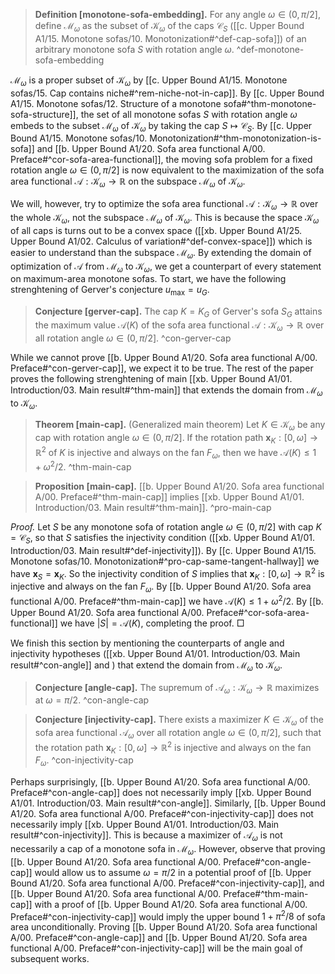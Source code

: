 
> __Definition [monotone-sofa-embedding].__ For any angle $\omega \in (0, \pi/2]$, define $\mathcal{M}_\omega$ as the subset of $\mathcal{K}_\omega$ of the caps $\mathcal{C}_S$ ([[c. Upper Bound A1/15. Monotone sofas/10. Monotonization#^def-cap-sofa]]) of an arbitrary monotone sofa $S$ with rotation angle $\omega$. ^def-monotone-sofa-embedding

$\mathcal{M}_\omega$ is a proper subset of $\mathcal{K}_\omega$ by [[c. Upper Bound A1/15. Monotone sofas/15. Cap contains niche#^rem-niche-not-in-cap]]. By [[c. Upper Bound A1/15. Monotone sofas/12. Structure of a monotone sofa#^thm-monotone-sofa-structure]], the set of all monotone sofas $S$ with rotation angle $\omega$ embeds to the subset $\mathcal{M}_\omega$ of $\mathcal{K}_\omega$ by taking the cap $S \mapsto \mathcal{C}_S$. By [[c. Upper Bound A1/15. Monotone sofas/10. Monotonization#^thm-monotonization-is-sofa]] and [[b. Upper Bound A1/20. Sofa area functional A/00. Preface#^cor-sofa-area-functional]], the moving sofa problem for a fixed rotation angle $\omega \in (0, \pi/2]$ is now equivalent to the maximization of the sofa area functional $\mathcal{A} : \mathcal{K}_\omega \to \mathbb{R}$ on the subspace $\mathcal{M}_\omega$ of $\mathcal{K}_\omega$.

We will, however, try to optimize the sofa area functional $\mathcal{A} : \mathcal{K}_\omega \to \mathbb{R}$ over the whole $\mathcal{K}_\omega$, not the subspace $\mathcal{M}_\omega$ of $\mathcal{K}_\omega$. This is because the space $\mathcal{K}_\omega$ of all caps is turns out to be a convex space ([[xb. Upper Bound A1/25. Upper Bound A1/02. Calculus of variation#^def-convex-space]]) which is easier to understand than the subspace $\mathcal{M}_\omega$. By extending the domain of optimization of $\mathcal{A}$ from $\mathcal{M}_\omega$ to $\mathcal{K}_\omega$, we get a counterpart of every statement on maximum-area monotone sofas. To start, we have the following strenghtening of Gerver's conjecture $u_{\max} = u_G$.

> __Conjecture [gerver-cap].__ The cap $K = K_G$ of Gerver's sofa $S_G$ attains the maximum value $\mathcal{A}(K)$ of the sofa area functional $\mathcal{A} : \mathcal{K}_\omega \to \mathbb{R}$ over all rotation angle $\omega \in (0, \pi/2]$. ^con-gerver-cap

While we cannot prove [[b. Upper Bound A1/20. Sofa area functional A/00. Preface#^con-gerver-cap]], we expect it to be true. The rest of the paper proves the following strenghtening of main [[xb. Upper Bound A1/01. Introduction/03. Main result#^thm-main]] that extends the domain from $\mathcal{M}_\omega$ to $\mathcal{K}_\omega$.

> __Theorem [main-cap].__ (Generalized main theorem) Let $K \in \mathcal{K}_\omega$ be any cap with rotation angle $\omega \in (0, \pi/2]$. If the rotation path $\mathbf{x}_K : [0, \omega] \to \mathbb{R}^2$ of $K$ is injective and always on the fan $F_\omega$, then we have $\mathcal{A}(K) \leq 1 + \omega^2/2$. ^thm-main-cap

> __Proposition [main-cap].__ [[b. Upper Bound A1/20. Sofa area functional A/00. Preface#^thm-main-cap]] implies [[xb. Upper Bound A1/01. Introduction/03. Main result#^thm-main]]. ^pro-main-cap

_Proof._ Let $S$ be any monotone sofa of rotation angle $\omega \in (0 ,\pi/2]$ with cap $K = \mathcal{C}_S$, so that $S$ satisfies the injectivity condition ([[xb. Upper Bound A1/01. Introduction/03. Main result#^def-injectivity]]). By [[c. Upper Bound A1/15. Monotone sofas/10. Monotonization#^pro-cap-same-tangent-hallway]] we have $\mathbf{x}_S = \mathbf{x}_K$. So the injectivity condition of $S$ implies that $\mathbf{x}_K : [0, \omega] \to \mathbb{R}^2$ is injective and always on the fan $F_\omega$. By [[b. Upper Bound A1/20. Sofa area functional A/00. Preface#^thm-main-cap]] we have $\mathcal{A}(K) \leq 1 + \omega^2/2$. By [[b. Upper Bound A1/20. Sofa area functional A/00. Preface#^cor-sofa-area-functional]] we have $|S| = \mathcal{A}(K)$, completing the proof. □

We finish this section by mentioning the counterparts of angle and injectivity hypotheses ([[xb. Upper Bound A1/01. Introduction/03. Main result#^con-angle]] and ) that extend the domain from $\mathcal{M}_\omega$ to $\mathcal{K}_\omega$.

> __Conjecture [angle-cap].__ The supremum of $\mathcal{A}_{\omega} : \mathcal{K}_\omega \to \mathbb{R}$ maximizes at $\omega = \pi/2$. ^con-angle-cap

> __Conjecture [injectivity-cap].__ There exists a maximizer $K \in \mathcal{K}_\omega$ of the sofa area functional $\mathcal{A}_{\omega}$ over all rotation angle $\omega \in (0, \pi/2]$, such that the rotation path $\mathbf{x}_K : [0, \omega] \to \mathbb{R}^2$ is injective and always on the fan $F_\omega$. ^con-injectivity-cap

Perhaps surprisingly, [[b. Upper Bound A1/20. Sofa area functional A/00. Preface#^con-angle-cap]] does not necessarily imply [[xb. Upper Bound A1/01. Introduction/03. Main result#^con-angle]]. Similarly, [[b. Upper Bound A1/20. Sofa area functional A/00. Preface#^con-injectivity-cap]] does not necessarily imply [[xb. Upper Bound A1/01. Introduction/03. Main result#^con-injectivity]]. This is because a maximizer of $\mathcal{A}_\omega$ is not necessarily a cap of a monotone sofa in $\mathcal{M}_\omega$. However, observe that proving [[b. Upper Bound A1/20. Sofa area functional A/00. Preface#^con-angle-cap]] would allow us to assume $\omega = \pi/2$ in a potential proof of [[b. Upper Bound A1/20. Sofa area functional A/00. Preface#^con-injectivity-cap]], and [[b. Upper Bound A1/20. Sofa area functional A/00. Preface#^thm-main-cap]] with a proof of [[b. Upper Bound A1/20. Sofa area functional A/00. Preface#^con-injectivity-cap]] would imply the upper bound $1 + \pi^2/8$ of sofa area unconditionally. Proving [[b. Upper Bound A1/20. Sofa area functional A/00. Preface#^con-angle-cap]] and [[b. Upper Bound A1/20. Sofa area functional A/00. Preface#^con-injectivity-cap]] will be the main goal of subsequent works.